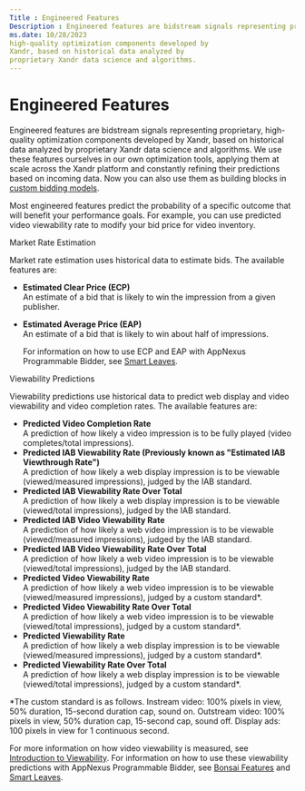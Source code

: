 ```yaml
---
Title : Engineered Features
Description : Engineered features are bidstream signals representing proprietary,
ms.date: 10/28/2023
high-quality optimization components developed by
Xandr, based on historical data analyzed by
proprietary Xandr data science and algorithms.
---
```



# Engineered Features



Engineered features are bidstream signals representing proprietary,
high-quality optimization components developed by
Xandr, based on historical data analyzed by
proprietary Xandr data science and algorithms.
We use these features ourselves in our own optimization tools, applying
them at scale across the Xandr platform and
constantly refining their predictions based on incoming data. Now you
can also use them as building blocks in <a
href="advanced-ads-toolset/custom-models.md"
class="xref" target="_blank">custom bidding models</a>.

Most engineered features predict the probability of a specific outcome
that will benefit your performance goals. For example, you can use
predicted video viewability rate to modify your bid price for video
inventory.

Market Rate Estimation

Market rate estimation uses historical data to estimate bids. The
available features are:

- **Estimated Clear Price (ECP)**  
  An estimate of a bid that is likely to win the impression from a given
  publisher.

- **Estimated Average Price (EAP)**  
  An estimate of a bid that is likely to win about half of impressions.

  For information on how to use ECP and EAP with
  AppNexus Programmable Bidder, see <a
  href="data-science-toolkit/bonsai-smart-leaves.md"
  class="xref" target="_blank">Smart Leaves</a>.

Viewability Predictions

Viewability predictions use historical data to predict web display and
video viewability and video completion rates. The available features
are:

- **Predicted Video Completion Rate**  
  A prediction of how likely a video impression is to be fully played
  (video completes/total impressions).
- **Predicted IAB Viewability Rate (Previously known as "Estimated IAB
  Viewthrough Rate")**  
  A prediction of how likely a web display impression is to be viewable
  (viewed/measured impressions), judged by the IAB standard.
- **Predicted IAB Viewability Rate Over Total**  
  A prediction of how likely a web display impression is to be viewable
  (viewed/total impressions), judged by the IAB standard.
- **Predicted IAB Video Viewability Rate**  
  A prediction of how likely a web video impression is to be viewable
  (viewed/measured impressions), judged by the IAB standard.
- **Predicted IAB Video Viewability Rate Over Total**  
  A prediction of how likely a web video impression is to be viewable
  (viewed/total impressions), judged by the IAB standard.
- **Predicted Video Viewability Rate**  
  A prediction of how likely a web video impression is to be viewable
  (viewed/measured impressions), judged by a custom standard\*.
- **Predicted Video Viewability Rate Over Total**  
  A prediction of how likely a web video impression is to be viewable
  (viewed/total impressions), judged by a custom standard\*.
- **Predicted Viewability Rate**  
  A prediction of how likely a web display impression is to be viewable
  (viewed/measured impressions), judged by a custom standard\*.
- **Predicted Viewability Rate Over Total**  
  A prediction of how likely a web display impression is to be viewable
  (viewed/total impressions), judged by a custom standard\*.

\*The custom standard is as follows. Instream video: 100% pixels in
view, 50% duration, 15-second duration cap, sound on. Outstream video:
100% pixels in view, 50% duration cap, 15-second cap, sound off. Display
ads: 100 pixels in view for 1 continuous second.

For more information on how video viewability is measured, see
<a href="introduction-to-viewability.md" class="xref">Introduction to
Viewability</a>. For information on how to use these viewability
predictions with AppNexus Programmable Bidder,
see <a
href="data-science-toolkit/bonsai-language-features.md"
class="xref" target="_blank">Bonsai Features</a> and <a
href="data-science-toolkit/bonsai-smart-leaves.md"
class="xref" target="_blank">Smart Leaves</a>.




